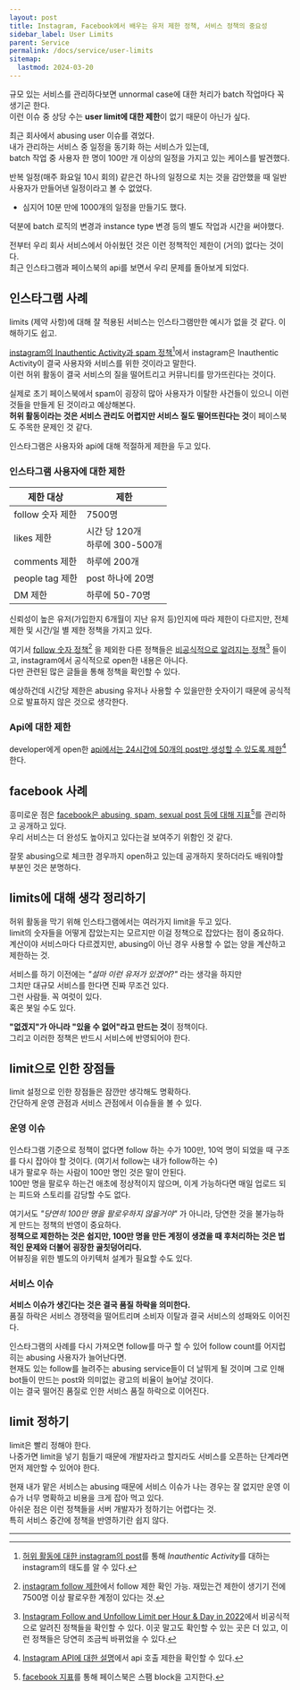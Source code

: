 ```yaml
---
layout: post
title: Instagram, Facebook에서 배우는 유저 제한 정책, 서비스 정책의 중요성
sidebar_label: User Limits
parent: Service
permalink: /docs/service/user-limits
sitemap:
  lastmod: 2024-03-20
---
```


규모 있는 서비스를 관리하다보면 unnormal case에 대한 처리가 batch 작업마다 꼭 생기곤 한다.  
이런 이슈 중 상당 수는 **user limit에 대한 제한**이 없기 때문이 아닌가 싶다.


최근 회사에서 abusing user 이슈를 겪었다.  
내가 관리하는 서비스 중 일정을 동기화 하는 서비스가 있는데,  
batch 작업 중 사용자 한 명이 100만 개 이상의 일정을 가지고 있는 케이스를 발견했다.

반복 일정(매주 화요일 10시 회의) 같은건 하나의 일정으로 치는 것을 감안했을 때 일반 사용자가 만들어낸 일정이라고 볼 수 없었다.  
- 심지어 10분 만에 1000개의 일정을 만들기도 했다.

덕분에 batch 로직의 변경과 instance type 변경 등의 별도 작업과 시간을 써야했다.

전부터 우리 회사 서비스에서 아쉬웠던 것은 이런 정책적인 제한이 (거의) 없다는 것이다.  
최근 인스타그램과 페이스북의 api를 보면서 우리 문제를 돌아보게 되었다.


## 인스타그램 사례

limits (제약 사항)에 대해 잘 적용된 서비스는 인스타그램만한 예시가 없을 것 같다. 이해하기도 쉽고.  

<u>instagram의 Inauthentic Activity과 spam 정책</u>[^1]에서 instagram은 Inauthentic Activity이 결국 사용자와 서비스를 위한 것이라고 말한다.  
이런 허위 활동이 결국 서비스의 질을 떨어트리고 커뮤니티를  망가뜨린다는 것이다.

실제로 초기 페이스북에서 spam이 굉장히 많아 사용자가 이탈한 사건들이 있으니 이런 것들을 만들게 된 것이라고 예상해본다.  
**허위 활동이라는 것은 서비스 관리도 어렵지만 서비스 질도 떨어뜨린다는 것**이 페이스북도 주목한 문제인 것 같다.

인스타그램은 사용자와 api에 대해 적절하게 제한을 두고 있다.  

### 인스타그램 사용자에 대한 제한

|제한 대상| 제한|
|----|----|
|follow 숫자 제한|7500명|
|likes 제한| 시간 당 120개 <br>하루에 300-500개|
|comments 제한|하루에 200개|
|people tag 제한|post 하나에 20명|
|DM 제한|하루에 50-70명|

신뢰성이 높은 유저(가입한지 6개월이 지난 유저 등)인지에 따라 제한이 다르지만, 전체 제한 및 시간/일 별 제한 정책을 가지고 있다.

여기서 <u>follow 숫자 정책</u>[^2] 을 제외한 다른 정책들은 <u>비공식적으로 알려지는 정책</u>[^3] 들이고, instagram에서 공식적으로 open한 내용은 아니다.  
다만 관련된 많은 글들을 통해 정책을 확인할 수 있다.  

예상하건데 시간당 제한은 abusing 유저나 사용할 수 있을만한 숫자이기 때문에 공식적으로 발표하지 않은 것으로 생각한다.

### Api에 대한 제한

developer에게 open한 <u>api에서는 24시간에 50개의 post만 생성할 수 있도록 제한</u>[^4] 한다.

## facebook 사례

흥미로운 점은 <u>facebook은 abusing, spam, sexual post 등에 대해 지표</u>[^5]를 관리하고 공개하고 있다.  
우리 서비스는 더 완성도 높아지고 있다는걸 보여주기 위함인 것 같다.

잘못 abusing으로 체크한 경우까지 open하고 있는데 공개하지 못하더라도 배워야할 부분인 것은 분명하다.


## limits에 대해 생각 정리하기

허위 활동을 막기 위해 인스타그램에서는 여러가지 limit을 두고 있다.  
limit의 숫자들을 어떻게 잡았는지는 모르지만 이걸 정책으로 잡았다는 점이 중요하다.  
계산이야 서비스마다 다르겠지만, abusing이 아닌 경우 사용할 수 없는 양을 계산하고 제한하는 것. 

서비스를 하기 이전에는 *"설마 이런 유저가 있겠어?"* 라는 생각을 하지만  
그치만 대규모 서비스를 한다면 진짜 무조건 있다.  
그런 사람들. 꼭 여럿이 있다.  
혹은 봇일 수도 있다.

**"없겠지"가 아니라 "있을 수 없어"라고 만드는 것**이 정책이다.  
그리고 이러한 정책은 반드시 서비스에 반영되어야 한다.


## limit으로 인한 장점들

limit 설정으로 인한 장점들은 잠깐만 생각해도 명확하다.  
간단하게 운영 관점과 서비스 관점에서 이슈들을 볼 수 있다.  

### 운영 이슈

인스타그램 기준으로 정책이 없다면 follow 하는 수가 100만, 10억 명이 되었을 때 구조를 다시 잡아야 할 것이다. (여기서 follow는 내가 follow하는 수)  
내가 팔로우 하는 사람이 100만 명인 것은 말이 안된다.  
100만 명을 팔로우 하는건 애초에 정상적이지 않으며, 이게 가능하다면 매일 업로드 되는 피드와 스토리를 감당할 수도 없다.  

여기서도 *"당연히 100만 명을 팔로우하지 않을거야"* 가 아니라, 당연한 것을 불가능하게 만드는 정책의 반영이 중요하다.  
**정책으로 제한하는 것은 쉽지만, 100만 명을 만든 계정이 생겼을 때 후처리하는 것은 법적인 문제와 더불어 굉장한 골칫덩어리다.**  
어뷰징을 위한 별도의 아키텍처 설계가 필요할 수도 있다.

### 서비스 이슈

**서비스 이슈가 생긴다는 것은 결국 품질 하락을 의미한다.**  
품질 하락은 서비스 경쟁력을 떨어트리며 소비자 이탈과 결국 서비스의 성패와도 이어진다.  

인스타그램의 사례를 다시 가져오면 follow를 마구 할 수 있어  follow count를 어지럽히는 abusing 사용자가 늘어난다면.  
현재도 있는 follow를 늘려주는 abusing service들이 더 날뛰게 될 것이며 그로 인해 bot들이 만드는 post와 의미없는 광고의 비율이 늘어날 것이다.  
이는 결국 떨어진 품질로 인한 서비스 품질 하락으로 이어진다.

## limit 정하기

limit은 빨리 정해야 한다.  
나중가면 limit을 넣기 힘들기 때문에 개발자라고 할지라도 서비스를 오픈하는 단계라면 먼저 제안할 수 있어야 한다.  

현재 내가 맡은 서비스는 abusing 때문에 서비스 이슈가 나는 경우는 잘 없지만 운영 이슈가 너무 명확하고 비용을 크게 잡아 먹고 있다.  
아쉬운 점은 이런 정책들을 서버 개발자가 정하기는 어렵다는 것.  
특히 서비스 중간에 정책을 반영하기란 쉽지 않다. 


---

[^1]: [허위 활동에 대한 instagram의 post](https://business.instagram.com/blog/reducing-inauthentic-activity-on-instagram)를 통해 *Inauthentic Activity*를 대하는 instagram의 태도를 알 수 있다.
[^2]: [instagram follow 제한](https://help.instagram.com/408167069251249?locale=ko_KR)에서 follow 제한 확인 가능. 재밌는건 제한이 생기기 전에 7500명 이상 팔로우한 계정이 있다는 것.
[^3]: [Instagram Follow and Unfollow Limit per Hour & Day in 2022](https://goinstagram.com/instagram-follow-unfollow-limit)에서 비공식적으로 알려진 정책들을 확인할 수 있다. 이곳 말고도 확인할 수 있는 곳은 더 있고, 이런 정책들은 당연히 조금씩 바뀌었을 수 있다.
[^4]: [Instagram API에 대한 설명](https://developers.facebook.com/docs/instagram-api/guides/content-publishing)에서 api 호출 제한을 확인할 수 있다.   
[^5]: [facebook 지표](https://transparency.fb.com/data/community-standards-enforcement/spam/facebook/)를 통해 페이스북은 스팸 block을 고지한다.   

